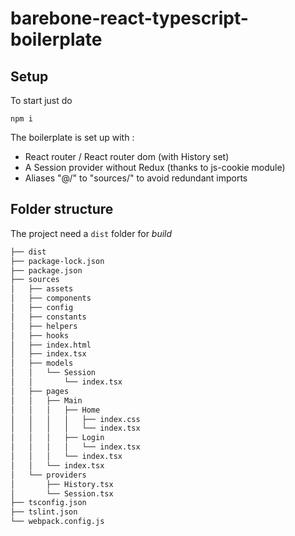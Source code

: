 # barebone-react-typescript-boilerplate


## Setup

To start just do

```
npm i
```

The boilerplate is set up with :
- React router / React router dom (with History set)
- A Session provider without Redux (thanks to js-cookie module)
- Aliases "@/" to "sources/" to avoid redundant imports


## Folder structure 

The project need a `dist` folder for *build*

```bash
├── dist
├── package-lock.json
├── package.json
├── sources
│   ├── assets
│   ├── components
│   ├── config
│   ├── constants
│   ├── helpers
│   ├── hooks
│   ├── index.html
│   ├── index.tsx
│   ├── models
│   │   └── Session
│   │       └── index.tsx
│   ├── pages
│   │   ├── Main
│   │   │   ├── Home
│   │   │   │   ├── index.css
│   │   │   │   └── index.tsx
│   │   │   ├── Login
│   │   │   │   └── index.tsx
│   │   │   └── index.tsx
│   │   └── index.tsx
│   └── providers
│       ├── History.tsx
│       └── Session.tsx
├── tsconfig.json
├── tslint.json
└── webpack.config.js
```
